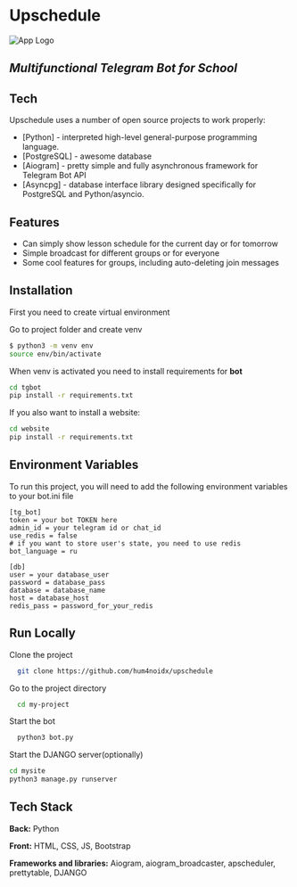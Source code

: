 # Upschedule
![App Logo](https://raw.githubusercontent.com/hum4noidx/upschedule/b0235c203b638e570c92a8eca5b7c90a04e47592/logo.svg)
## _Multifunctional Telegram Bot for School_

## Tech

Upschedule uses a number of open source projects to work properly:

- [Python] - interpreted high-level general-purpose programming language.
- [PostgreSQL] - awesome database
- [Aiogram] - pretty simple and fully asynchronous framework for Telegram Bot API
- [Asyncpg] - database interface library designed specifically for PostgreSQL and Python/asyncio.

## Features

- Can simply show lesson schedule for the current day or for tomorrow
- Simple broadcast for different groups or for everyone
- Some cool features for groups, including auto-deleting join messages

## Installation

First you need to create virtual environment

Go to project folder and create venv

```bash
$ python3 -m venv env
source env/bin/activate
```

When venv is activated you need to install requirements for **bot**

```bash
cd tgbot
pip install -r requirements.txt
```

If you also want to install a website:

```bash
cd website
pip install -r requirements.txt
```

## Environment Variables

To run this project, you will need to add the following environment variables to your bot.ini file

```
[tg_bot]
token = your bot TOKEN here
admin_id = your telegram id or chat_id
use_redis = false
# if you want to store user's state, you need to use redis
bot_language = ru

[db]
user = your database_user
password = database_pass
database = database_name
host = database_host
redis_pass = password_for_your_redis
```
## Run Locally

Clone the project

```bash
  git clone https://github.com/hum4noidx/upschedule
```

Go to the project directory

```bash
  cd my-project
```

Start the bot

```bash
  python3 bot.py
```

Start the DJANGO server(optionally)

```bash
cd mysite
python3 manage.py runserver
```

## Tech Stack

**Back:** Python

**Front:** HTML, CSS, JS, Bootstrap

**Frameworks and libraries:** Aiogram, aiogram_broadcaster, apscheduler, prettytable, DJANGO